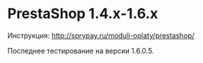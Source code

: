 PrestaShop 1.4.x-1.6.x
==========
Инструкция: http://sprypay.ru/moduli-oplaty/prestashop/

Последнее тестирование на версии 1.6.0.5.
